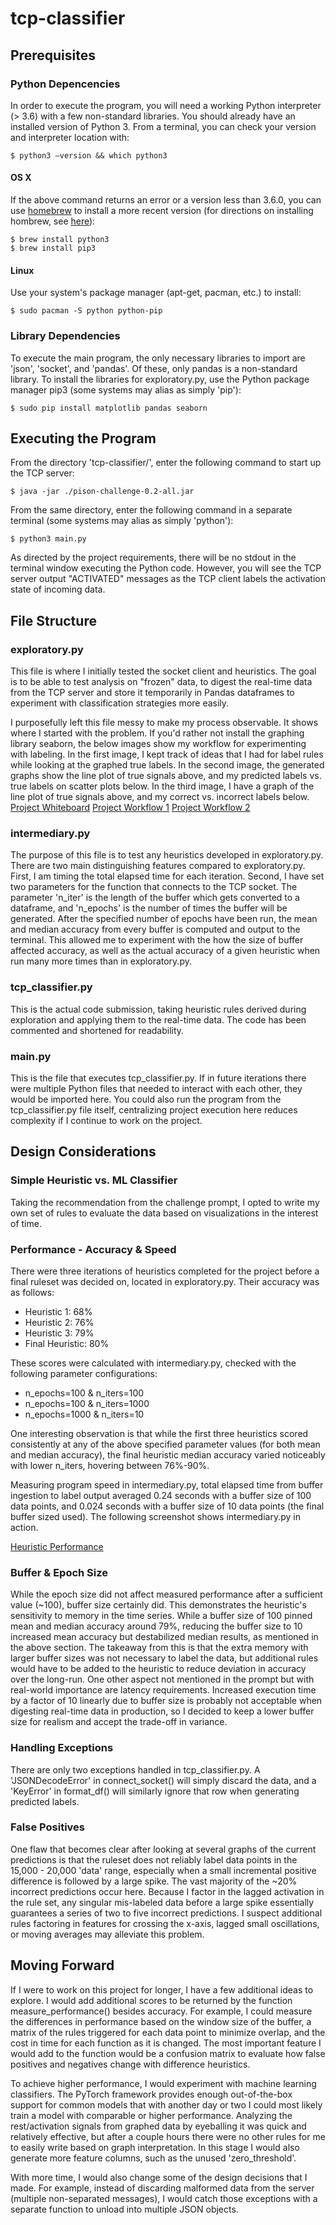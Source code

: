 # tcp-classifier
## Prerequisites
### Python Depencencies
In order to execute the program, you will need a working Python interpreter (> 3.6) with a few non-standard libraries.
You should already have an installed version of Python 3. From a terminal, you can check your version and interpreter location with:
    
    $ python3 —version && which python3

#### OS X
If the above command returns an error or a version less than 3.6.0, you can use [homebrew](https://brew.sh/) to install 
a more recent version (for directions on installing hombrew, see [here](https://docs.brew.sh/Installation)):
    
    $ brew install python3
    $ brew install pip3

#### Linux
Use your system's package manager (apt-get, pacman, etc.) to install:
    
    $ sudo pacman -S python python-pip

### Library Dependencies
To execute the main program, the only necessary libraries to import are 'json', 'socket', and 'pandas'. Of these, only pandas 
is a non-standard library.
To install the libraries for exploratory.py, use the Python package manager pip3 (some systems may alias as simply 'pip'):
    
    $ sudo pip install matplotlib pandas seaborn

## Executing the Program
From the directory 'tcp-classifier/', enter the following command to start up the TCP server:

    $ java -jar ./pison-challenge-0.2-all.jar

From the same directory, enter the following command in a separate terminal (some systems may alias as simply 'python'):

    $ python3 main.py

As directed by the project requirements, there will be no stdout in the terminal window executing the Python code. However, 
you will see the TCP server output "ACTIVATED" messages as the TCP client labels the activation state of incoming data.

## File Structure
### exploratory.py
This file is where I initially tested the socket client and heuristics. The goal is to be able to test analysis on 
"frozen" data, to digest the real-time data from the TCP server and store it temporarily in Pandas dataframes to experiment 
with classification strategies more easily.

I purposefully left this file messy to make my process observable. It shows where I started with the problem. If you'd rather 
not install the graphing library seaborn, the below images show my workflow for experimenting with labeling. In the first 
image, I kept track of ideas that I had for label rules while looking at the graphed true labels. In the second image, the 
generated graphs show the line plot of true signals above, and my predicted labels vs. true labels on scatter plots below. 
In the third image, I have a graph of the line plot of true signals above, and my correct vs. incorrect labels below.
[Project Whiteboard](docs/tcp_whiteboard.jpg)
[Project Workflow 1](docs/tcp_workflow_1.png)
[Project Workflow 2](docs/tcp_workflow_2.png)

### intermediary.py
The purpose of this file is to test any heuristics developed in exploratory.py. There are two main distinguishing features 
compared to exploratory.py. First, I am timing the total elapsed time for each iteration. Second, I have set two parameters 
for the function that connects to the TCP socket. The parameter 'n_iter' is the length of the buffer which gets converted 
to a dataframe, and 'n_epochs' is the number of times the buffer will be generated. After the specified number of epochs have 
been run, the mean and median accuracy from every buffer is computed and output to the terminal. This allowed me to experiment 
with the how the size of buffer affected accuracy, as well as the actual accuracy of a given heuristic when run many more times 
than in exploratory.py.

### tcp_classifier.py
This is the actual code submission, taking heuristic rules derived during exploration and applying them to the real-time data. 
The code has been commented and shortened for readability.

### main.py
This is the file that executes tcp_classifier.py. If in future iterations there were multiple Python files that needed to 
interact with each other, they would be imported here. You could also run the program from the tcp_classifier.py file itself, 
centralizing project execution here reduces complexity if I continue to work on the project.

## Design Considerations
### Simple Heuristic vs. ML Classifier
Taking the recommendation from the challenge prompt, I opted to write my own set of rules to evaluate the data based on visualizations 
in the interest of time. 

### Performance - Accuracy & Speed
There were three iterations of heuristics completed for the project before a final ruleset was decided on, located in 
exploratory.py. Their accuracy was as follows:

* Heuristic 1: 68%
* Heuristic 2: 76%
* Heuristic 3: 79%
* Final Heuristic: 80%

These scores were calculated with intermediary.py, checked with the following parameter configurations: 
* n_epochs=100 & n_iters=100
* n_epochs=100 & n_iters=1000
* n_epochs=1000 & n_iters=10

One interesting observation is that while the first three heuristics scored consistently at any of the above specified 
parameter values (for both mean and median accuracy), the final heuristic median accuracy varied noticeably with lower n_iters, 
hovering between 76%-90%.

Measuring program speed in intermediary.py, total elapsed time from buffer ingestion to label output averaged 0.24 seconds 
with a buffer size of 100 data points, and 0.024 seconds with a buffer size of 10 data points (the final buffer sized used). 
The following screenshot shows intermediary.py in action.

[Heuristic Performance](docs/heuristic_performance.png)

### Buffer & Epoch Size
While the epoch size did not affect measured performance after a sufficient value (~100), buffer size certainly did. This 
demonstrates the heuristic's sensitivity to memory in the time series. While a buffer size of 100 pinned mean and median 
accuracy around 79%, reducing the buffer size to 10 increased mean accuracy but destabilized median results, as mentioned 
in the above section. The takeaway from this is that the extra memory with larger buffer sizes was not necessary to label 
the data, but additional rules would have to be added to the heuristic to reduce deviation in accuracy over the long-run. 
One other aspect not mentioned in the prompt but with real-world importance are latency requirements. Increased execution time 
by a factor of 10 linearly due to buffer size is probably not acceptable when digesting real-time data in production, so I 
decided to keep a lower buffer size for realism and accept the trade-off in variance.

### Handling Exceptions
There are only two exceptions handled in tcp_classifier.py. A 'JSONDecodeError' in connect_socket() will simply discard the 
data, and a 'KeyError' in format_df() will similarly ignore that row when generating predicted labels. 

### False Positives
One flaw that becomes clear after looking at several graphs of the current predictions is that the ruleset does not reliably 
label data points in the 15,000 - 20,000 'data' range, especially when a small incremental positive difference is followed 
by a large spike. The vast majority of the ~20% incorrect predictions occur here. Because I factor in the lagged activation 
in the rule set, any singular mis-labeled data before a large spike essentially guarantees a series of two to five incorrect 
predictions. I suspect additional rules factoring in features for crossing the x-axis, lagged small oscillations, or moving 
averages may alleviate this problem.

## Moving Forward
If I were to work on this project for longer, I have a few additional ideas to explore. I would add additional scores to 
be returned by the function measure_performance() besides accuracy. For example, I could measure the differences in performance 
based on the window size of the buffer, a matrix of the rules triggered for each data point to minimize overlap, and the cost 
in time for each function as it is changed. The most important feature I would add to the function would be a confusion matrix 
to evaluate how false positives and negatives change with difference heuristics.

To achieve higher performance, I would experiment with machine learning classifiers. The PyTorch framework provides enough out-of-the-box 
support for common models that with another day or two I could most likely train a model with comparable or higher performance. 
Analyzing the rest/activation signals from graphed data by eyeballing it was quick and relatively effective, but after a 
couple hours there were no other rules for me to easily write based on graph interpretation. In this stage I would also generate 
more feature columns, such as the unused 'zero_threshold'.

With more time, I would also change some of the design decisions that I made. For example, instead of discarding malformed 
data from the server (multiple non-separated messages), I would catch those exceptions with a separate function to unload into 
multiple JSON objects.
